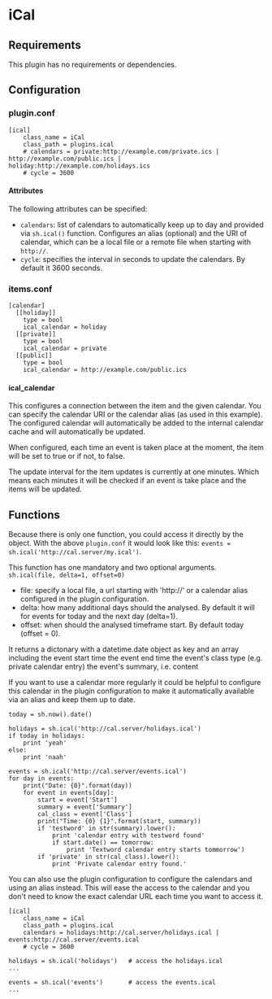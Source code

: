 # iCal

## Requirements
This plugin has no requirements or dependencies.

## Configuration

### plugin.conf

```
[ical]
    class_name = iCal
    class_path = plugins.ical
    # calendars = private:http://example.com/private.ics | http://example.com/public.ics | holiday:http://example.com/holidays.ics
    # cycle = 3600
```

#### Attributes

The following attributes can be specified:
  * `calendars`: list of calendars to automatically keep up to day and provided via `sh.ical()` function. Configures an alias (optional) and the URI of calendar, which can be a local file or a remote file when starting with `http://`.
  * `cycle`: specifies the interval in seconds to update the calendars. By default it 3600 seconds.

### items.conf

```
[calendar]
  [[holiday]]
    type = bool
    ical_calendar = holiday
  [[private]]
    type = bool
    ical_calendar = private
  [[public]]
    type = bool
    ical_calendar = http://example.com/public.ics
```

#### ical_calendar

This configures a connection between the item and the given calendar. You can specify the calendar URI or the calendar alias (as used in this example).
The configured calendar will automatically be added to the internal calendar cache and will automatically be updated.

When configured, each time an event is taken place at the moment, the item will be set to true or if not, to false.

The update interval for the item updates is currently at one minutes. Which means each minutes it will be checked if an event is take place and
the items will be updated.

## Functions
Because there is only one function, you could access it directly by the object. With the above `plugin.conf` it would look like this: `events = sh.ical('http://cal.server/my.ical')`.

This function has one mandatory and two optional arguments. `sh.ical(file, delta=1, offset=0)`

   * file: specify a local file, a url starting with 'http://' or a calendar alias configured in the plugin configuration.
   * delta: how many additional days should the analysed. By default it will for events for today and the next day (delta=1).
   * offset: when should the analysed timeframe start. By default today (offset = 0).

It returns a dictonary with a datetime.date object as key and an array including
the event start time
the event end time
the event's class type (e.g. private calendar entry)
the event's summary, i.e. content


If you want to use a calendar more regularly it could be helpful to configure this calendar in the plugin configuration to make it
automatically available via an alias and keep them up to date.

```
today = sh.now().date()

holidays = sh.ical('http://cal.server/holidays.ical')
if today in holidays:
    print 'yeah'
else:
    print 'naah'

events = sh.ical('http://cal.server/events.ical')
for day in events:
    print("Date: {0}".format(day))
    for event in events[day]:
        start = event['Start']
        summary = event['Summary']
        cal_class = event['Class']
        print("Time: {0} {1}".format(start, summary))
        if 'testword' in str(summary).lower():
            print 'calendar entry with testword found'
            if start.date() == tomorrow:
                print 'Textword calendar entry starts tommorrow')
        if 'private' in str(cal_class).lower():
            print 'Private calendar entry found.'
```

You can also use the plugin configuration to configure the calendars and using an alias instead. This will ease the access
to the calendar and you don't need to know the exact calendar URL each time you want to access it.

```
[ical]
    class_name = iCal
    class_path = plugins.ical
    calendars = holidays:http://cal.server/holidays.ical | events:http://cal.server/events.ical
    # cycle = 3600
```

```
holidays = sh.ical('holidays')   # access the holidays.ical
...

events = sh.ical('events')       # access the events.ical
...
```

